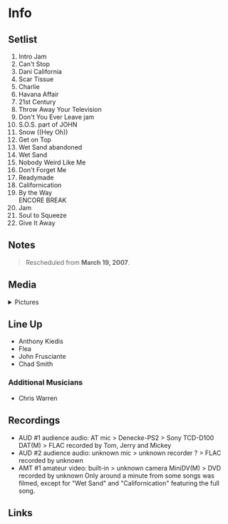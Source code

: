 # Info

## Setlist

1. Intro Jam
2. Can't Stop
3. Dani California
4. Scar Tissue
5. Charlie
6. Havana Affair
7. 21st Century
8. Throw Away Your Television
9. Don't You Ever Leave jam
10. S.O.S. part of JOHN
11. Snow ((Hey Oh))
12. Get on Top
13. Wet Sand abandoned
14. Wet Sand
15. Nobody Weird Like Me
16. Don't Forget Me
17. Readymade
18. Californication
19. By the Way
<br> ENCORE BREAK
20. Jam
21. Soul to Squeeze
22. Give It Away

## Notes

> Rescheduled from **March 19, 2007**.

## Media 

<details>
  <summary>Pictures</summary>
  <!--<img alt="Setlist" title="Setlist" src="_.jpg" height="200" />-->
</details>

## Line Up

* Anthony Kiedis
* Flea
* John Frusciante
* Chad Smith

### Additional Musicians
* Chris Warren

## Recordings

* AUD #1 audience audio: AT mic > Denecke-PS2 > Sony TCD-D100 DAT(M) > FLAC recorded by Tom, Jerry and Mickey 
* AUD #2 audience audio: unknown mic > unknown recorder ? > FLAC recorded by unknown 
* AMT #1 amateur video: built-in > unknown camera MiniDV(M) > DVD recorded by unknown Only around a minute from some songs was filmed, except for "Wet Sand" and "Californication" featuring the full song.

## Links